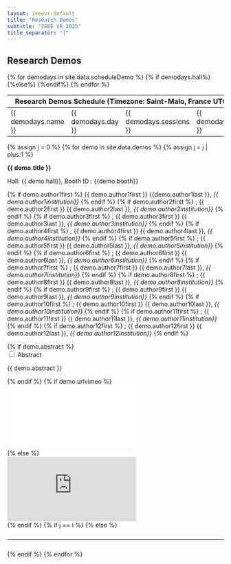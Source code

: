 ```yaml
---
layout: ieeevr-default
title: "Research Demos"
subtitle: "IEEE VR 2025"
title_separator: "|"
---
```


<!--<div>
    <table class="styled-table">
        <tr>
            <th colspan="2">Research Demos</th>
        </tr>        
        {% assign i = 0 %}
        {% for demo in site.data.demos %}
            {% assign i = i | plus:1 %}
            <tr>
                <td>
                    {% for a in site.data.awards %}  
                        {% if a.type == 'Demo' %}
                            {% if a.id == demo.id %}
                                {% if a.award == 'Best Demo' %}
                                    <a href="{{ "/awards/conference-awards" | relative_url }}#demo-best"><img src= "{{ "/assets/images/awards/best.png" | relative_url }}" title="Best Research Demo Award" alt="Best Research Demo Award"></a>
                                {% endif %}                                                    
                                {% if a.award == "Honorable Mention" %}
                                    <a href="{{ "/awards/conference-awards" | relative_url }}#demo-honorable"><img src= "{{ "/assets/images/awards/hm.png" | relative_url }}" title="Best Research Demo Honorable Mention" alt="Best Research Demo Honorable Mention"></a>
                                {% endif %}
                            {% endif %}
                        {% endif %}
                    {% endfor %}
                </td>
                <td class="medLarge"><a href="#{{ demo.id }}">{{ demo.title }} (ID:&nbsp;{{ demo.id }})</a></td>
            </tr>
        {% endfor %}
    </table>
</div>-->
<h2>Research Demos</h2>
<p>
    <table class="program-table">
        <thead>
            <tr>
                <th colspan="4">Research&nbsp;Demos&nbsp;Schedule (Timezone: Saint-Malo, France UTC+1)</th>
            </tr>
        </thead>
        <tbody> 
            {% for demodays in site.data.scheduleDemo %}
             <tr>
                <td> {{ demodays.name }}</td>
                <td> {{ demodays.day }}</td>
                <td> {{ demodays.sessions }}</td>
                {% if demodays.hall%} <td> {{ demodays.hall }}</td> {%else%} <td></td>{%endif%}
            </tr>     
            {% endfor %}       
        </tbody>
    </table>
</p>
<div>
    {% assign j = 0 %}
    {% for demo in site.data.demos %}
        {% assign j = j | plus:1 %}
        <!--{% for a in site.data.awards %}  
            {% if a.type == 'Demo' %}
                {% if a.id == demo.id %}
                    {% if a.award == 'Best Demo' %}
                        <div class="align-left"><a href="{{ "/awards/conference-awards" | relative_url }}#demo-best"><img src= "{{ "/assets/images/awards/best.png" | relative_url }}" title="Best Research Demo Award" alt="Best Research Demo Award"></a></div>
                    {% endif %}                                                    
                    {% if a.award == "Honorable Mention" %}
                        <div class="align-left"><a href="{{ "/awards/conference-awards" | relative_url }}#demo-honorable"><img src= "{{ "/assets/images/awards/hm.png" | relative_url }}" title="Best Research Demo Honorable Mention" alt="Best Research Demo Honorable Mention"></a></div>
                    {% endif %}
                {% endif %}
            {% endif %}
        {% endfor %}-->
        <p class="medLarge" id="{{ demo.id }}" style="margin-bottom: 0.3em;">
            <strong>{{ demo.title }} </strong><!--(ID:{{ demo.demoid }})-->
        </p>
        <p>
        Hall: {{ demo.hall}}, Booth ID : {{demo.booth}}
        </p>
        <p class="font_70" >                
            {% if demo.author1first %}                         
                <span class="bold">{{ demo.author1first }} {{demo.author1last }},</span> <i> {{ demo.author1institution}}</i>
            {% endif %}                
            {% if demo.author2first %}                         
                ;<span class="bold"> {{ demo.author2first }} {{ demo.author2last }},</span> <i> {{ demo.author2institution}}</i>
            {% endif %}           
            {% if demo.author3first %}                         
                ;<span class="bold"> {{ demo.author3first }} {{ demo.author3last }},</span> <i> {{ demo.author3institution}}</i>
            {% endif %}           
            {% if demo.author4first %}                         
                ;<span class="bold"> {{ demo.author4first }} {{ demo.author4last }},</span> <i> {{ demo.author4institution}}</i>
            {% endif %}           
            {% if demo.author5first %}                         
                ;<span class="bold"> {{ demo.author5first }} {{ demo.author5last }},</span> <i> {{ demo.author5institution}}</i>
            {% endif %}           
            {% if demo.author6first %}                         
                ;<span class="bold"> {{ demo.author6first }} {{ demo.author6last }},</span> <i> {{ demo.author6institution}}</i>
            {% endif %}           
            {% if demo.author7first %}                         
                ;<span class="bold"> {{ demo.author7first }} {{ demo.author7last }},</span> <i> {{ demo.author7institution}}</i>
            {% endif %}           
            {% if demo.author8first %}                         
                ;<span class="bold"> {{ demo.author8first }} {{ demo.author8last }},</span> <i> {{ demo.author8institution}}</i>
            {% endif %}           
            {% if demo.author9first %}                         
                ;<span class="bold"> {{ demo.author9first }} {{ demo.author9last }},</span> <i> {{ demo.author9institution}}</i>
            {% endif %}           
            {% if demo.author10first %}                         
                ;<span class="bold"> {{ demo.author10first }} {{ demo.author10last }},</span> <i> {{ demo.author10institution}}</i>
            {% endif %}           
            {% if demo.author11first %}                         
                ;<span class="bold"> {{ demo.author11first }} {{ demo.author11last }},</span> <i> {{ demo.author11institution}}</i>
            {% endif %}        
            {% if demo.author12first %}                         
                ;<span class="bold"> {{ demo.author12first }} {{ demo.author12last }},</span> <i> {{ demo.author12institution}}</i>
            {% endif %}  
        </p>
        {% if demo.abstract %}
            <div id="{{ demo.demoid }}" class="wrap-collabsible"> <input id="collapsible{{ demo.demoid }}" class="toggle" type="checkbox"> <label for="collapsible{{ demo.demoid }}" class="lbl-toggle">Abstract</label>
                <div class="collapsible-content">
                    <div class="content-inner">
                        <p>{{ demo.abstract }}</p>
                    </div>
                </div>
            </div>
        {% endif %}
        {% if demo.urlvimeo %}
            <div class="video-container">
                <iframe src="{{ demo.urlvimeo }}" loading="lazy" frameborder="0" allow="accelerometer; autoplay; encrypted-media; gyroscope; picture-in-picture" allowfullscreen></iframe>
            </div>                     
        {% else %}
            <div class="video-container">
                <iframe src="https://www.youtube.com/embed/{{ demo.url }}" loading="lazy" frameborder="0" allow="accelerometer; autoplay; encrypted-media; gyroscope; picture-in-picture" allowfullscreen></iframe>
            </div>     
        {% endif %}     
        {% if j == i %}
        {% else %}
            <hr style="margin: 25px 0 25px 0;">
        {% endif %}                       
    {% endfor %}
</div>


